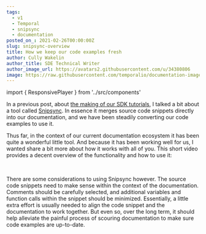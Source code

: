 ```yaml
---
tags:
  - v1
  - Temporal
  - snipsync
  - documentation
posted_on_: 2021-02-26T00:00:00Z
slug: snipsync-overview
title: How we keep our code examples fresh
author: Cully Wakelin
author_title: SDE Technical Writer
author_image_url: https://avatars2.githubusercontent.com/u/34380806
image: https://raw.githubusercontent.com/temporalio/documentation-images/main/static/snipsync-terminal-example.png
---
```


import { ResponsivePlayer } from '../src/components'

<!--truncate-->

In a previous post, about [the making of our SDK tutorials](/blog/the-making-of-new-user-sdk-tutorials), I talked a bit about a tool called [Snipsync](https://github.com/temporalio/snipsync).
In essence it merges source code snippets directly into our documentation, and we have been steadily converting our code examples to use it.

Thus far, in the context of our current documentation ecosystem it has been quite a wonderful little tool.
And because it has been working well for us, I wanted share a bit more about how it works with all of you.
This short video provides a decent overview of the functionality and how to use it:

<ResponsivePlayer url='https://youtu.be/_qEFcOYYjqU' />

<br/>

There are some considerations to using Snipsync however.
The source code snippets need to make sense within the context of the documentation.
Comments should be carefully selected, and additional variables and function calls within the snippet should be minimized. Essentially, a little extra effort is usually needed to align the code snippet and the documentation to work together. But even so, over the long term, it should help alleviate the painful process of scouring documentation to make sure code examples are up-to-date.
